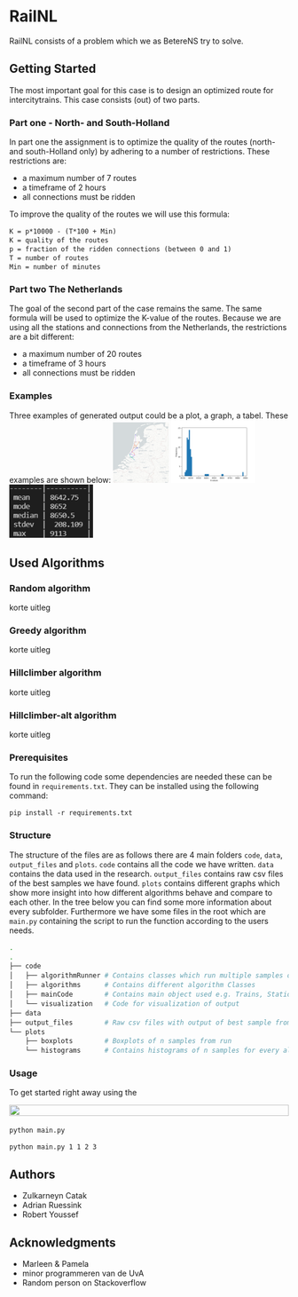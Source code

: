 # RailNL

RailNL consists of a problem which we as BetereNS try to solve.

## Getting Started

The most important goal for this case is to design an optimized route for intercitytrains.
This case consists (out) of two parts.

### Part one - North- and South-Holland

In part one the assignment is to optimize the quality of the routes (north- and south-Holland only) by adhering to a number of restrictions. These restrictions are:

- a maximum number of 7 routes
- a timeframe of 2 hours
- all connections must be ridden

To improve the quality of the routes we will use this formula:

```
K = p*10000 - (T*100 + Min)
K = quality of the routes
p = fraction of the ridden connections (between 0 and 1)
T = number of routes
Min = number of minutes
```

### Part two The Netherlands

The goal of the second part of the case remains the same. The same formula will be used to optimize the K-value of the routes. Because we are using all the stations and connections from the Netherlands, the restrictions are a bit different:

- a maximum number of 20 routes
- a timeframe of 3 hours
- all connections must be ridden

### Examples

Three examples of generated output could be a plot, a graph, a tabel.
These examples are shown below:
<img src="data/visualisatie random algorithm.png" width="20%" height="60%"/>
<img src="data/Histogram.png" width="30%" height="30%"/>
<img src="data/tabel greedy.png" width="30%" height="30%"/>

## Used Algorithms

### Random algorithm

korte uitleg

### Greedy algorithm

korte uitleg

### Hillclimber algorithm

korte uitleg

### Hillclimber-alt algorithm

korte uitleg

### Prerequisites

To run the following code some dependencies are needed these can be found in `requirements.txt`. They can be installed using the following command:

```
pip install -r requirements.txt
```

### Structure

The structure of the files are as follows there are 4 main folders `code`, `data`, `output_files` and `plots`. `code` contains all the code we have written. `data` contains the data used in the research. `output_files` contains raw csv files of the best samples we have found. `plots` contains different graphs which show more insight into how different algorithms behave and compare to each other. In the tree below you can find some more information about every subfolder. Furthermore we have some files in the root which are `main.py` containing the script to run the function according to the users needs.

```bash
.
.
├── code
│   ├── algorithmRunner # Contains classes which run multiple samples of algorithm
│   ├── algorithms      # Contains different algorithm Classes
│   ├── mainCode        # Contains main object used e.g. Trains, Stations
│   └── visualization   # Code for visualization of output
├── data
├── output_files        # Raw csv files with output of best sample from run
└── plots
    ├── boxplots        # Boxplots of n samples from run
    └── histograms      # Contains histograms of n samples for every algorithm
```

### Usage

To get started right away using the

<!-- <img src="/data/video.gif" width="100%" height="50%"/> -->
<img src="/data/video_verbeterd.gif" width="100%" height="50%"/>

```
python main.py
```

```
python main.py 1 1 2 3
```

## Authors

- Zulkarneyn Catak
- Adrian Ruessink
- Robert Youssef

## Acknowledgments

- Marleen & Pamela
- minor programmeren van de UvA
- Random person on Stackoverflow
